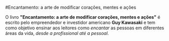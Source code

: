 #Encantamento: a arte de modificar corações, mentes e ações

O livro <b>"Encantamento: a arte de modificar corações, mentes e ações"</b> é escrito pelo empreendedor e investidor americano <b>Guy Kawasaki</b> e tem como objetivo ensinar aos leitores como <i>encantar</i> as pessoas em diferentes áreas da vida, <i>desde a profissional até a pessoal</i>.